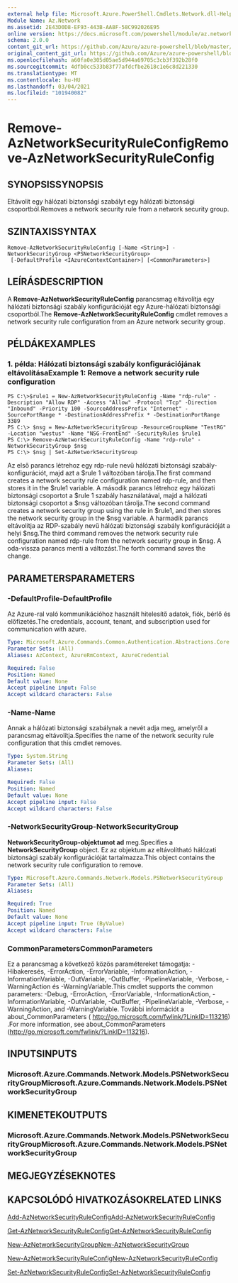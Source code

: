 ```yaml
---
external help file: Microsoft.Azure.PowerShell.Cmdlets.Network.dll-Help.xml
Module Name: Az.Network
ms.assetid: 2E43D0D8-EF93-443B-AA8F-58C992026E95
online version: https://docs.microsoft.com/powershell/module/az.network/remove-aznetworksecurityruleconfig
schema: 2.0.0
content_git_url: https://github.com/Azure/azure-powershell/blob/master/src/Network/Network/help/Remove-AzNetworkSecurityRuleConfig.md
original_content_git_url: https://github.com/Azure/azure-powershell/blob/master/src/Network/Network/help/Remove-AzNetworkSecurityRuleConfig.md
ms.openlocfilehash: a60fa0e305d05ae5d944a69705c3cb3f392b28f0
ms.sourcegitcommit: 4dfb0cc533b83f77afdcfbe2618c1e6c8d221330
ms.translationtype: MT
ms.contentlocale: hu-HU
ms.lasthandoff: 03/04/2021
ms.locfileid: "101940082"
---
```

# <span data-ttu-id="41430-101">Remove-AzNetworkSecurityRuleConfig</span><span class="sxs-lookup"><span data-stu-id="41430-101">Remove-AzNetworkSecurityRuleConfig</span></span>

## <span data-ttu-id="41430-102">SYNOPSIS</span><span class="sxs-lookup"><span data-stu-id="41430-102">SYNOPSIS</span></span>
<span data-ttu-id="41430-103">Eltávolít egy hálózati biztonsági szabályt egy hálózati biztonsági csoportból.</span><span class="sxs-lookup"><span data-stu-id="41430-103">Removes a network security rule from a network security group.</span></span>

## <span data-ttu-id="41430-104">SZINTAXIS</span><span class="sxs-lookup"><span data-stu-id="41430-104">SYNTAX</span></span>

```
Remove-AzNetworkSecurityRuleConfig [-Name <String>] -NetworkSecurityGroup <PSNetworkSecurityGroup>
 [-DefaultProfile <IAzureContextContainer>] [<CommonParameters>]
```

## <span data-ttu-id="41430-105">LEÍRÁS</span><span class="sxs-lookup"><span data-stu-id="41430-105">DESCRIPTION</span></span>
<span data-ttu-id="41430-106">A **Remove-AzNetworkSecurityRuleConfig** parancsmag eltávolítja egy hálózati biztonsági szabály konfigurációját egy Azure-hálózati biztonsági csoportból.</span><span class="sxs-lookup"><span data-stu-id="41430-106">The **Remove-AzNetworkSecurityRuleConfig** cmdlet removes a network security rule configuration from an Azure network security group.</span></span>

## <span data-ttu-id="41430-107">PÉLDÁK</span><span class="sxs-lookup"><span data-stu-id="41430-107">EXAMPLES</span></span>

### <span data-ttu-id="41430-108">1. példa: Hálózati biztonsági szabály konfigurációjának eltávolítása</span><span class="sxs-lookup"><span data-stu-id="41430-108">Example 1: Remove a network security rule configuration</span></span>
```
PS C:\>$rule1 = New-AzNetworkSecurityRuleConfig -Name "rdp-rule" -Description "Allow RDP" -Access "Allow" -Protocol "Tcp" -Direction "Inbound" -Priority 100 -SourceAddressPrefix "Internet" -SourcePortRange * -DestinationAddressPrefix * -DestinationPortRange 3389
PS C:\> $nsg = New-AzNetworkSecurityGroup -ResourceGroupName "TestRG" -Location "westus" -Name "NSG-FrontEnd" -SecurityRules $rule1
PS C:\> Remove-AzNetworkSecurityRuleConfig -Name "rdp-rule" -NetworkSecurityGroup $nsg
PS C:\> $nsg | Set-AzNetworkSecurityGroup
```

<span data-ttu-id="41430-109">Az első parancs létrehoz egy rdp-rule nevű hálózati biztonsági szabály-konfigurációt, majd azt a $rule 1 változóban tárolja.</span><span class="sxs-lookup"><span data-stu-id="41430-109">The first command creates a network security rule configuration named rdp-rule, and then stores it in the $rule1 variable.</span></span>
<span data-ttu-id="41430-110">A második parancs létrehoz egy hálózati biztonsági csoportot a $rule 1 szabály használatával, majd a hálózati biztonsági csoportot a $nsg változóban tárolja.</span><span class="sxs-lookup"><span data-stu-id="41430-110">The second command creates a network security group using the rule in $rule1, and then stores the network security group in the $nsg variable.</span></span>
<span data-ttu-id="41430-111">A harmadik parancs eltávolítja az RDP-szabály nevű hálózati biztonsági szabály konfigurációját a helyi $nsg.</span><span class="sxs-lookup"><span data-stu-id="41430-111">The third command removes the network security rule configuration named rdp-rule from the network security group in $nsg.</span></span>
<span data-ttu-id="41430-112">A oda-vissza parancs menti a változást.</span><span class="sxs-lookup"><span data-stu-id="41430-112">The forth command saves the change.</span></span>

## <span data-ttu-id="41430-113">PARAMETERS</span><span class="sxs-lookup"><span data-stu-id="41430-113">PARAMETERS</span></span>

### <span data-ttu-id="41430-114">-DefaultProfile</span><span class="sxs-lookup"><span data-stu-id="41430-114">-DefaultProfile</span></span>
<span data-ttu-id="41430-115">Az Azure-ral való kommunikációhoz használt hitelesítő adatok, fiók, bérlő és előfizetés.</span><span class="sxs-lookup"><span data-stu-id="41430-115">The credentials, account, tenant, and subscription used for communication with azure.</span></span>

```yaml
Type: Microsoft.Azure.Commands.Common.Authentication.Abstractions.Core.IAzureContextContainer
Parameter Sets: (All)
Aliases: AzContext, AzureRmContext, AzureCredential

Required: False
Position: Named
Default value: None
Accept pipeline input: False
Accept wildcard characters: False
```

### <span data-ttu-id="41430-116">-Name</span><span class="sxs-lookup"><span data-stu-id="41430-116">-Name</span></span>
<span data-ttu-id="41430-117">Annak a hálózati biztonsági szabálynak a nevét adja meg, amelyről a parancsmag eltávolítja.</span><span class="sxs-lookup"><span data-stu-id="41430-117">Specifies the name of the network security rule configuration that this cmdlet removes.</span></span>

```yaml
Type: System.String
Parameter Sets: (All)
Aliases:

Required: False
Position: Named
Default value: None
Accept pipeline input: False
Accept wildcard characters: False
```

### <span data-ttu-id="41430-118">-NetworkSecurityGroup</span><span class="sxs-lookup"><span data-stu-id="41430-118">-NetworkSecurityGroup</span></span>
<span data-ttu-id="41430-119">**NetworkSecurityGroup-objektumot ad** meg.</span><span class="sxs-lookup"><span data-stu-id="41430-119">Specifies a **NetworkSecurityGroup** object.</span></span>
<span data-ttu-id="41430-120">Ez az objektum az eltávolítható hálózati biztonsági szabály konfigurációját tartalmazza.</span><span class="sxs-lookup"><span data-stu-id="41430-120">This object contains the network security rule configuration to remove.</span></span>

```yaml
Type: Microsoft.Azure.Commands.Network.Models.PSNetworkSecurityGroup
Parameter Sets: (All)
Aliases:

Required: True
Position: Named
Default value: None
Accept pipeline input: True (ByValue)
Accept wildcard characters: False
```

### <span data-ttu-id="41430-121">CommonParameters</span><span class="sxs-lookup"><span data-stu-id="41430-121">CommonParameters</span></span>
<span data-ttu-id="41430-122">Ez a parancsmag a következő közös paramétereket támogatja: -Hibakeresés, -ErrorAction, -ErrorVariable, -InformationAction, -InformationVariable, -OutVariable, -OutBuffer, -PipelineVariable, -Verbose, -WarningAction és -WarningVariable.</span><span class="sxs-lookup"><span data-stu-id="41430-122">This cmdlet supports the common parameters: -Debug, -ErrorAction, -ErrorVariable, -InformationAction, -InformationVariable, -OutVariable, -OutBuffer, -PipelineVariable, -Verbose, -WarningAction, and -WarningVariable.</span></span> <span data-ttu-id="41430-123">További információt a about_CommonParameters ( http://go.microsoft.com/fwlink/?LinkID=113216) .</span><span class="sxs-lookup"><span data-stu-id="41430-123">For more information, see about_CommonParameters (http://go.microsoft.com/fwlink/?LinkID=113216).</span></span>

## <span data-ttu-id="41430-124">INPUTS</span><span class="sxs-lookup"><span data-stu-id="41430-124">INPUTS</span></span>

### <span data-ttu-id="41430-125">Microsoft.Azure.Commands.Network.Models.PSNetworkSecurityGroup</span><span class="sxs-lookup"><span data-stu-id="41430-125">Microsoft.Azure.Commands.Network.Models.PSNetworkSecurityGroup</span></span>

## <span data-ttu-id="41430-126">KIMENETEK</span><span class="sxs-lookup"><span data-stu-id="41430-126">OUTPUTS</span></span>

### <span data-ttu-id="41430-127">Microsoft.Azure.Commands.Network.Models.PSNetworkSecurityGroup</span><span class="sxs-lookup"><span data-stu-id="41430-127">Microsoft.Azure.Commands.Network.Models.PSNetworkSecurityGroup</span></span>

## <span data-ttu-id="41430-128">MEGJEGYZÉSEK</span><span class="sxs-lookup"><span data-stu-id="41430-128">NOTES</span></span>

## <span data-ttu-id="41430-129">KAPCSOLÓDÓ HIVATKOZÁSOK</span><span class="sxs-lookup"><span data-stu-id="41430-129">RELATED LINKS</span></span>

[<span data-ttu-id="41430-130">Add-AzNetworkSecurityRuleConfig</span><span class="sxs-lookup"><span data-stu-id="41430-130">Add-AzNetworkSecurityRuleConfig</span></span>](./Add-AzNetworkSecurityRuleConfig.md)

[<span data-ttu-id="41430-131">Get-AzNetworkSecurityRuleConfig</span><span class="sxs-lookup"><span data-stu-id="41430-131">Get-AzNetworkSecurityRuleConfig</span></span>](./Get-AzNetworkSecurityRuleConfig.md)

[<span data-ttu-id="41430-132">New-AzNetworkSecurityGroup</span><span class="sxs-lookup"><span data-stu-id="41430-132">New-AzNetworkSecurityGroup</span></span>](./New-AzNetworkSecurityGroup.md)

[<span data-ttu-id="41430-133">New-AzNetworkSecurityRuleConfig</span><span class="sxs-lookup"><span data-stu-id="41430-133">New-AzNetworkSecurityRuleConfig</span></span>](./New-AzNetworkSecurityRuleConfig.md)

[<span data-ttu-id="41430-134">Set-AzNetworkSecurityRuleConfig</span><span class="sxs-lookup"><span data-stu-id="41430-134">Set-AzNetworkSecurityRuleConfig</span></span>](./Set-AzNetworkSecurityRuleConfig.md)


